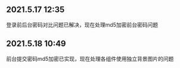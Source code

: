 ## 2021.5.17 12:35
登录前后台密码对比问题已解决，现在处理md5加密前台密码问题

## 2021.5.18 10:49
前台提交密码md5加密已实现，现在处理各组件使用独立背景图片的问题